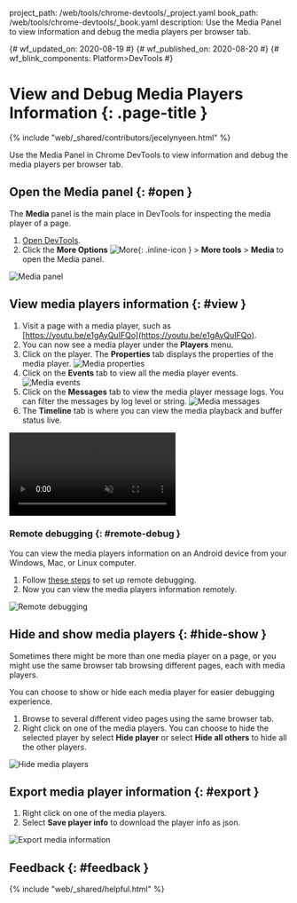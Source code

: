 project_path: /web/tools/chrome-devtools/_project.yaml
book_path: /web/tools/chrome-devtools/_book.yaml
description: Use the Media Panel to view information and debug the media players per browser tab. 


{# wf_updated_on: 2020-08-19 #}
{# wf_published_on: 2020-08-20 #}
{# wf_blink_components: Platform>DevTools #}

# View and Debug Media Players Information {: .page-title }

{% include "web/_shared/contributors/jecelynyeen.html" %}

Use the Media Panel in Chrome DevTools to view information and debug the media players per browser tab. 


## Open the Media panel {: #open }

The **Media** panel is the main place in DevTools for inspecting the media player of a page.

1. [Open DevTools](/web/tools/chrome-devtools/open).
2. Click the **More Options**  ![More](/web/tools/chrome-devtools/images/shared/more.png){: .inline-icon } > **More tools** > **Media** to open the Media panel.

![Media panel](/web/tools/chrome-devtools/media/images/01-empty.png)

## View media players information {: #view }

1. Visit a page with a media player, such as [https://youtu.be/e1gAyQuIFQo](https://youtu.be/e1gAyQuIFQo). 
2. You can now see a media player under the **Players** menu. 
3. Click on the player. The **Properties** tab displays the properties of the media player.
![Media properties](/web/tools/chrome-devtools/media/images/02-view.png)
4. Click on the **Events** tab to view all the media player events.
![Media events](/web/tools/chrome-devtools/media/images/03-events.png)
5. Click on the **Messages** tab to view the media player message logs. You can filter the messages by log level or string.
![Media messages](/web/tools/chrome-devtools/media/images/04-messages.png)
6. The **Timeline** tab is where you can view the media playback and buffer status live. 
<video autoplay loop muted playsinline>
  <source src="/web/tools/chrome-devtools/media/images/05-timeline.mp4" type="video/mp4">
</video>

### Remote debugging {: #remote-debug }
You can view the media players information on an Android device from your Windows, Mac, or Linux computer. 

1. Follow [these steps](/web/tools/chrome-devtools/remote-debugging) to set up remote debugging.
2. Now you can view the media players information remotely.

![Remote debugging](/web/tools/chrome-devtools/media/images/06-remote-debug.png)
 
## Hide and show media players {: #hide-show }
Sometimes there might be more than one media player on a page, or you might use the same browser tab browsing different pages, each with media players.

You can choose to show or hide each media player for easier debugging experience.

1. Browse to several different video pages using the same browser tab.
2. Right click on one of the media players. You can choose to hide the selected player by select **Hide player** or select **Hide all others** to hide all the other players.


![Hide media players](/web/tools/chrome-devtools/media/images/07-hide-show.png)


## Export media player information {: #export }
1. Right click on one of the media players.
2. Select **Save player info** to download the player info as json.

![Export media information](/web/tools/chrome-devtools/media/images/08-save.png)


## Feedback {: #feedback }

{% include "web/_shared/helpful.html" %}
